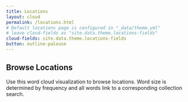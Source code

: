 ```yaml
---
title: Locations
layout: cloud
permalink: /locations.html
# Default locations page is configured in "_data/theme.yml"
# leave cloud-fields as "site.data.theme.locations-fields"
cloud-fields: site.data.theme.locations-fields
button: outline-palouse
---
```


## Browse Locations

Use this word cloud visualization to browse locations.
Word size is determined by frequency and all words link to a corresponding collection search.
